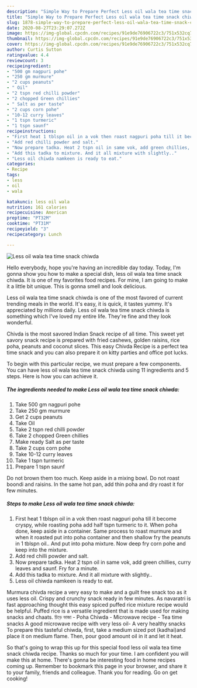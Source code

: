 ```yaml
---
description: "Simple Way to Prepare Perfect Less oil wala tea time snack chiwda"
title: "Simple Way to Prepare Perfect Less oil wala tea time snack chiwda"
slug: 1878-simple-way-to-prepare-perfect-less-oil-wala-tea-time-snack-chiwda
date: 2020-08-27T23:29:07.272Z
image: https://img-global.cpcdn.com/recipes/91e9de76906722c3/751x532cq70/less-oil-wala-tea-time-snack-chiwda-recipe-main-photo.jpg
thumbnail: https://img-global.cpcdn.com/recipes/91e9de76906722c3/751x532cq70/less-oil-wala-tea-time-snack-chiwda-recipe-main-photo.jpg
cover: https://img-global.cpcdn.com/recipes/91e9de76906722c3/751x532cq70/less-oil-wala-tea-time-snack-chiwda-recipe-main-photo.jpg
author: Curtis Sutton
ratingvalue: 4.4
reviewcount: 3
recipeingredient:
- "500 gm nagpuri pohe"
- "250 gm murmure"
- "2 cups peanuts"
- " Oil"
- "2 tspn red chilli powder"
- "2 chopped Green chillies"
- " Salt as per taste"
- "2 cups corn pohe"
- "10-12 curry leaves"
- "1 tspn turmeric"
- "1 tspn saunf"
recipeinstructions:
- "First heat 1 tblspn oil in a vok then roast nagpuri poha till it become cryspy, while roasting poha add half tspn turmeric to it. When poha done, keep aside in a container. Same process to roast murmure and when it roasted put into poha container and then shallow fry the peanuts in 1 tblspn oil.. And put into poha mixture. Now deep fry corn pohe and keep into the mixture."
- "Add red chilli powder and salt."
- "Now prepare tadka. Heat 2 tspn oil in same vok, add green chillies, curry leaves and saunf. Fry for a minute."
- "Add this tadka to mixture. And it all mixture with slightly.."
- "Less oil chiwda namkeen is ready to eat."
categories:
- Recipe
tags:
- less
- oil
- wala

katakunci: less oil wala 
nutrition: 161 calories
recipecuisine: American
preptime: "PT32M"
cooktime: "PT31M"
recipeyield: "3"
recipecategory: Lunch

---
```



![Less oil wala tea time snack chiwda](https://img-global.cpcdn.com/recipes/91e9de76906722c3/751x532cq70/less-oil-wala-tea-time-snack-chiwda-recipe-main-photo.jpg)

Hello everybody, hope you're having an incredible day today. Today, I'm gonna show you how to make a special dish, less oil wala tea time snack chiwda. It is one of my favorites food recipes. For mine, I am going to make it a little bit unique. This is gonna smell and look delicious.

Less oil wala tea time snack chiwda is one of the most favored of current trending meals in the world. It's easy, it is quick, it tastes yummy. It's appreciated by millions daily. Less oil wala tea time snack chiwda is something which I've loved my entire life. They're fine and they look wonderful.

Chivda is the most savored Indian Snack recipe of all time. This sweet yet savory snack recipe is prepared with fried cashews, golden raisins, rice poha, peanuts and coconut slices. This easy Chivda Recipe is a perfect tea time snack and you can also prepare it on kitty parties and office pot lucks.


To begin with this particular recipe, we must prepare a few components. You can have less oil wala tea time snack chiwda using 11 ingredients and 5 steps. Here is how you can achieve it.

<!--inarticleads1-->

##### The ingredients needed to make Less oil wala tea time snack chiwda:

1. Take 500 gm nagpuri pohe
1. Take 250 gm murmure
1. Get 2 cups peanuts
1. Take  Oil
1. Take 2 tspn red chilli powder
1. Take 2 chopped Green chillies
1. Make ready  Salt as per taste
1. Take 2 cups corn pohe
1. Take 10-12 curry leaves
1. Take 1 tspn turmeric
1. Prepare 1 tspn saunf


Do not brown them too much. Keep aside in a mixing bowl. Do not roast boondi and raisins. In the same hot pan, add thin poha and dry roast it for few minutes. 

<!--inarticleads2-->

##### Steps to make Less oil wala tea time snack chiwda:

1. First heat 1 tblspn oil in a vok then roast nagpuri poha till it become cryspy, while roasting poha add half tspn turmeric to it. When poha done, keep aside in a container. Same process to roast murmure and when it roasted put into poha container and then shallow fry the peanuts in 1 tblspn oil.. And put into poha mixture. Now deep fry corn pohe and keep into the mixture.
1. Add red chilli powder and salt.
1. Now prepare tadka. Heat 2 tspn oil in same vok, add green chillies, curry leaves and saunf. Fry for a minute.
1. Add this tadka to mixture. And it all mixture with slightly..
1. Less oil chiwda namkeen is ready to eat.


Murmura chivda recipe a very easy to make and a guilt free snack too as it uses less oil. Crispy and crunchy snack ready in few minutes. As navaratri is fast approaching thought this easy spiced puffed rice mixture recipe would be helpful. Puffed rice is a versatile ingredient that is made used for making snacks and chaats. চিড়ে ভাজা - Poha Chiwda - Microwave recipe - Tea time snacks A good microwave recipe with very less oil- A very healthy snacks To prepare this tasteful chiwda, first, take a medium sized pot (kadhai)and place it on medium flame. Then, pour good amount oil in it and let it heat. 

So that's going to wrap this up for this special food less oil wala tea time snack chiwda recipe. Thanks so much for your time. I am confident you will make this at home. There's gonna be interesting food in home recipes coming up. Remember to bookmark this page in your browser, and share it to your family, friends and colleague. Thank you for reading. Go on get cooking!
